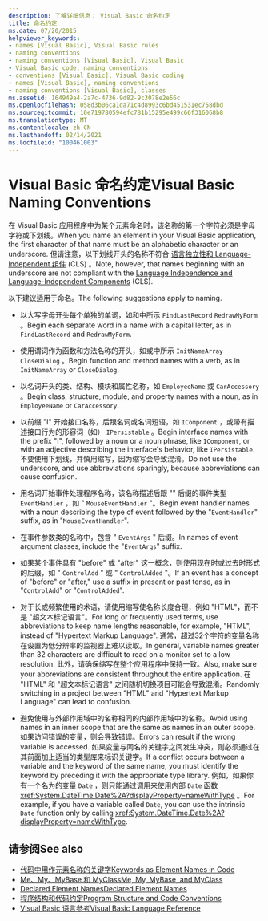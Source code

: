 ```yaml
---
description: 了解详细信息： Visual Basic 命名约定
title: 命名约定
ms.date: 07/20/2015
helpviewer_keywords:
- names [Visual Basic], Visual Basic rules
- naming conventions
- naming conventions [Visual Basic], Visual Basic
- Visual Basic code, naming conventions
- conventions [Visual Basic], Visual Basic coding
- names [Visual Basic], naming conventions
- naming conventions [Visual Basic], classes
ms.assetid: 164949a4-2a7c-4736-9d82-9c3078e2e56c
ms.openlocfilehash: 058d3b06ca1da71c4d8993c6bd451531ec758dbd
ms.sourcegitcommit: 10e719780594efc781b15295e499c66f316068b8
ms.translationtype: MT
ms.contentlocale: zh-CN
ms.lasthandoff: 02/14/2021
ms.locfileid: "100461003"
---
```

# <a name="visual-basic-naming-conventions"></a><span data-ttu-id="568b7-103">Visual Basic 命名约定</span><span class="sxs-lookup"><span data-stu-id="568b7-103">Visual Basic Naming Conventions</span></span>

<span data-ttu-id="568b7-104">在 Visual Basic 应用程序中为某个元素命名时，该名称的第一个字符必须是字母字符或下划线。</span><span class="sxs-lookup"><span data-stu-id="568b7-104">When you name an element in your Visual Basic application, the first character of that name must be an alphabetic character or an underscore.</span></span> <span data-ttu-id="568b7-105">但请注意，以下划线开头的名称不符合 [语言独立性和 Language-Independent 组件](../../../standard/language-independence-and-language-independent-components.md) (CLS) 。</span><span class="sxs-lookup"><span data-stu-id="568b7-105">Note, however, that names beginning with an underscore are not compliant with the [Language Independence and Language-Independent Components](../../../standard/language-independence-and-language-independent-components.md) (CLS).</span></span>  
  
 <span data-ttu-id="568b7-106">以下建议适用于命名。</span><span class="sxs-lookup"><span data-stu-id="568b7-106">The following suggestions apply to naming.</span></span>  
  
- <span data-ttu-id="568b7-107">以大写字母开头每个单独的单词，如和中所示 `FindLastRecord` `RedrawMyForm` 。</span><span class="sxs-lookup"><span data-stu-id="568b7-107">Begin each separate word in a name with a capital letter, as in `FindLastRecord` and `RedrawMyForm`.</span></span>  
  
- <span data-ttu-id="568b7-108">使用谓词作为函数和方法名称的开头，如或中所示 `InitNameArray` `CloseDialog` 。</span><span class="sxs-lookup"><span data-stu-id="568b7-108">Begin function and method names with a verb, as in `InitNameArray` or `CloseDialog`.</span></span>  
  
- <span data-ttu-id="568b7-109">以名词开头的类、结构、模块和属性名称，如 `EmployeeName` 或 `CarAccessory` 。</span><span class="sxs-lookup"><span data-stu-id="568b7-109">Begin class, structure, module, and property names with a noun, as in `EmployeeName` or `CarAccessory`.</span></span>  
  
- <span data-ttu-id="568b7-110">以前缀 "I" 开始接口名称，后跟名词或名词短语，如 `IComponent` ，或带有描述接口行为的形容词（如） `IPersistable` 。</span><span class="sxs-lookup"><span data-stu-id="568b7-110">Begin interface names with the prefix "I", followed by a noun or a noun phrase, like `IComponent`, or with an adjective describing the interface's behavior, like `IPersistable`.</span></span> <span data-ttu-id="568b7-111">不要使用下划线，并慎用缩写，因为缩写会导致混淆。</span><span class="sxs-lookup"><span data-stu-id="568b7-111">Do not use the underscore, and use abbreviations sparingly, because abbreviations can cause confusion.</span></span>  
  
- <span data-ttu-id="568b7-112">用名词开始事件处理程序名称，该名称描述后跟 "" 后缀的事件类型 `EventHandler` ，如 " `MouseEventHandler` "。</span><span class="sxs-lookup"><span data-stu-id="568b7-112">Begin event handler names with a noun describing the type of event followed by the "`EventHandler`" suffix, as in "`MouseEventHandler`".</span></span>  
  
- <span data-ttu-id="568b7-113">在事件参数类的名称中，包含 " `EventArgs` " 后缀。</span><span class="sxs-lookup"><span data-stu-id="568b7-113">In names of event argument classes, include the "`EventArgs`" suffix.</span></span>  
  
- <span data-ttu-id="568b7-114">如果某个事件具有 "before" 或 "after" 这一概念，则使用现在时或过去时形式的后缀，如 " `ControlAdd` " 或 " `ControlAdded` "。</span><span class="sxs-lookup"><span data-stu-id="568b7-114">If an event has a concept of "before" or "after," use a suffix in present or past tense, as in "`ControlAdd`" or "`ControlAdded`".</span></span>  
  
- <span data-ttu-id="568b7-115">对于长或频繁使用的术语，请使用缩写使名称长度合理，例如 "HTML"，而不是 "超文本标记语言"。</span><span class="sxs-lookup"><span data-stu-id="568b7-115">For long or frequently used terms, use abbreviations to keep name lengths reasonable, for example, "HTML", instead of "Hypertext Markup Language".</span></span> <span data-ttu-id="568b7-116">通常，超过32个字符的变量名称在设置为低分辨率的监视器上难以读取。</span><span class="sxs-lookup"><span data-stu-id="568b7-116">In general, variable names greater than 32 characters are difficult to read on a monitor set to a low resolution.</span></span> <span data-ttu-id="568b7-117">此外，请确保缩写在整个应用程序中保持一致。</span><span class="sxs-lookup"><span data-stu-id="568b7-117">Also, make sure your abbreviations are consistent throughout the entire application.</span></span> <span data-ttu-id="568b7-118">在 "HTML" 和 "超文本标记语言" 之间随机切换项目可能会导致混淆。</span><span class="sxs-lookup"><span data-stu-id="568b7-118">Randomly switching in a project between "HTML" and "Hypertext Markup Language" can lead to confusion.</span></span>  
  
- <span data-ttu-id="568b7-119">避免使用与外部作用域中的名称相同的内部作用域中的名称。</span><span class="sxs-lookup"><span data-stu-id="568b7-119">Avoid using names in an inner scope that are the same as names in an outer scope.</span></span> <span data-ttu-id="568b7-120">如果访问错误的变量，则会导致错误。</span><span class="sxs-lookup"><span data-stu-id="568b7-120">Errors can result if the wrong variable is accessed.</span></span> <span data-ttu-id="568b7-121">如果变量与同名的关键字之间发生冲突，则必须通过在其前面加上适当的类型库来标识关键字。</span><span class="sxs-lookup"><span data-stu-id="568b7-121">If a conflict occurs between a variable and the keyword of the same name, you must identify the keyword by preceding it with the appropriate type library.</span></span> <span data-ttu-id="568b7-122">例如，如果你有一个名为的变量 `Date` ，则只能通过调用来使用内部 `Date` 函数 <xref:System.DateTime.Date%2A?displayProperty=nameWithType> 。</span><span class="sxs-lookup"><span data-stu-id="568b7-122">For example, if you have a variable called `Date`, you can use the intrinsic `Date` function only by calling <xref:System.DateTime.Date%2A?displayProperty=nameWithType>.</span></span>  
  
## <a name="see-also"></a><span data-ttu-id="568b7-123">请参阅</span><span class="sxs-lookup"><span data-stu-id="568b7-123">See also</span></span>

- [<span data-ttu-id="568b7-124">代码中用作元素名称的关键字</span><span class="sxs-lookup"><span data-stu-id="568b7-124">Keywords as Element Names in Code</span></span>](keywords-as-element-names-in-code.md)
- [<span data-ttu-id="568b7-125">Me、My、MyBase 和 MyClass</span><span class="sxs-lookup"><span data-stu-id="568b7-125">Me, My, MyBase, and MyClass</span></span>](me-my-mybase-and-myclass.md)
- [<span data-ttu-id="568b7-126">Declared Element Names</span><span class="sxs-lookup"><span data-stu-id="568b7-126">Declared Element Names</span></span>](../language-features/declared-elements/declared-element-names.md)
- [<span data-ttu-id="568b7-127">程序结构和代码约定</span><span class="sxs-lookup"><span data-stu-id="568b7-127">Program Structure and Code Conventions</span></span>](program-structure-and-code-conventions.md)
- [<span data-ttu-id="568b7-128">Visual Basic 语言参考</span><span class="sxs-lookup"><span data-stu-id="568b7-128">Visual Basic Language Reference</span></span>](../../language-reference/index.md)
